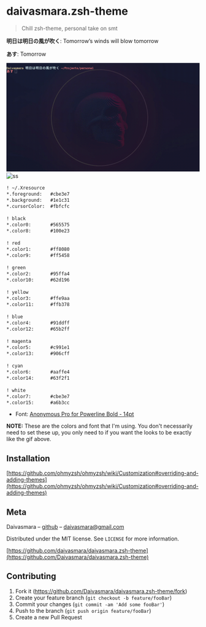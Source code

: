 # daivasmara.zsh-theme
> Chill zsh-theme, personal take on smt

**明日は明日の風が吹く**: Tomorrow’s winds will blow tomorrow

**あす**: Tomorrow

![gif](./media/gif.gif)
![ss](https://raw.githubusercontent.com/Daivasmara/daivasmara.zsh-theme/master/media/Screenshot%20from%202020-04-15%2010-41-27.png)

```
! ~/.Xresource
*.foreground:   #cbe3e7
*.background:   #1e1c31
*.cursorColor:  #fbfcfc

! black
*.color0:       #565575
*.color8:       #100e23

! red
*.color1:       #ff8080
*.color9:       #ff5458

! green
*.color2:       #95ffa4
*.color10:      #62d196

! yellow
*.color3:       #ffe9aa
*.color11:      #ffb378

! blue
*.color4:       #91ddff
*.color12:      #65b2ff

! magenta
*.color5:       #c991e1
*.color13:      #906cff

! cyan
*.color6:       #aaffe4
*.color14:      #63f2f1

! white
*.color7:       #cbe3e7
*.color15:      #a6b3cc

```
* Font: [Anonymous Pro for Powerline Bold - 14pt](https://github.com/powerline/fonts)

**NOTE:** These are the colors and font that I'm using. You don't necessarily need to set these up, you only need to if you want the looks to be exactly like the gif above.

## Installation

[https://github.com/ohmyzsh/ohmyzsh/wiki/Customization#overriding-and-adding-themes](https://github.com/ohmyzsh/ohmyzsh/wiki/Customization#overriding-and-adding-themes)

## Meta

Daivasmara – [github](https://github.com/daivasmara) – daivasmara@gmail.com

Distributed under the MIT license. See ``LICENSE`` for more information.

[https://github.com/daivasmara/daivasmara.zsh-theme](https://github.com/Daivasmara/daivasmara.zsh-theme)

## Contributing

1. Fork it (<https://github.com/Daivasmara/daivasmara.zsh-theme/fork>)
2. Create your feature branch (`git checkout -b feature/fooBar`)
3. Commit your changes (`git commit -am 'Add some fooBar'`)
4. Push to the branch (`git push origin feature/fooBar`)
5. Create a new Pull Request
